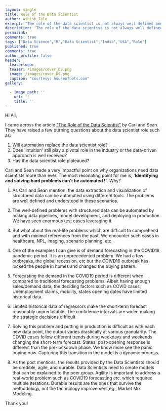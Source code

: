 ```yaml
---
layout: single
title: Role of the Data Scientist
author: Ashish Tele
excerpt: "The role of the data scientist is not always well defined and well structured. People have various views regarding this role."
description: "The role of the data scientist is not always well defined and well structured. People have various views regarding this role."
permalink:
comments: true
tags: ["Data Science","R","Data Scientist","India","USA","Role"]
published: true
comments: true
author_profile: false
header:
  teaserlogo:
  teaser: /images/cover_DS.png
  image: /images/cover_DS.png
  caption: "courtesy: houseofbots.com"
gallery:

  - image_path: ''
    url: ''
    title: ''
---
```

Hi All,

I came across the article ["The Role of the Data Scientist"](https://blog.rstudio.com/2020/05/27/role-of-the-data-scientist/) by Carl and Sean. They have raised a few burning questions about the data scientist role such as:

1. Will automation replace the data scientist role?
2. Does 'intuition' still play a pivotal role in the industry or the data-driven approach is well received?
3. Has the data scientist role plateaued?

Carl and Sean made a very impactful point on why organizations need data scientists more than ever. The most resonating point for me is, **'Identifying and solving hard problems can't be automated !'**. Why?

1. As Carl and Sean mention, the data extraction and visualization of structured data can be automated using different tools. The problems are well defined and understood in these scenarios. 

2. The well-defined problems with structured data can be automated by making data pipelines, model development, and deploying in production. We have seen enormous test cases leveraging it.

3. But what about the real-life problems which are difficult to comprehend and with minimal references from the past. We encounter such cases in healthcare, NPL, imaging, scenario planning, etc.

4. One of the examples I can give is of demand forecasting in the COVID19 pandemic period. It is an unprecedented problem. We had a few outbreaks, the global recession, etc but the COIVD19 outbreak has locked the people in homes and changed the buying pattern.

5. Forecasting the demand in the COVID19 period is different when compared to traditional forecasting problems. Albeit having enough sales/demand data, the deciding factors such as COVID cases, Unemployment claims, mobility, states opening dates have limited historical data.  

6. Limited historical data of regressors make the short-term forecast reasonably unpredictable. The confidence intervals are wider, making the strategic decisions difficult. 

7. Solving this problem and putting in production is difficult as with each new data point, the output varies drastically at various granularity. The COVID cases follow different trends during weekdays and weekends changing the short-term forecast. States' post-opening response is different than the pre-lockdown phase. We know more see the panic buying now. Capturing this transition in the model is a dynamic process. 

8. As the post mentions, the results provided by the Data Scientists should be credible, agile, and durable. Data Scientists need to create models that can be explained to the peer group. Agility is important to address a real-world problem such as COVID19 forecasting etc. which required multiple iterations. Durable results are the ones that survive the methodology, not the technology improvement,eg., Market Mix Modeling.

Thank you!
